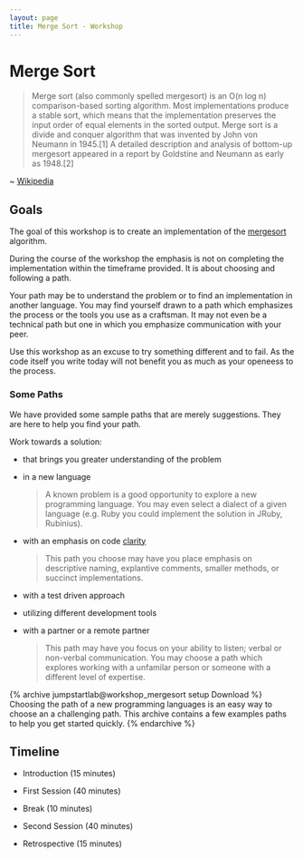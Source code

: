 ```yaml
---
layout: page
title: Merge Sort - Workshop
---
```


# Merge Sort

> Merge sort (also commonly spelled mergesort) is an O(n log n) comparison-based sorting algorithm. Most implementations produce a stable sort, which means that the implementation preserves the input order of equal elements in the sorted output. Merge sort is a divide and conquer algorithm that was invented by John von Neumann in 1945.[1] A detailed description and analysis of bottom-up mergesort appeared in a report by Goldstine and Neumann as early as 1948.[2]

~ [Wikipedia](http://en.wikipedia.org/wiki/Merge_sort)

## Goals

The goal of this workshop is to create an implementation of the [mergesort](http://en.wikipedia.org/wiki/Merge_sort) algorithm.

During the course of the workshop the emphasis is not on completing the implementation within the timeframe provided. It is about choosing and following a path.

Your path may be to understand the problem or to find an implementation in another language. You may find yourself drawn to a path which emphasizes the process or the tools you use as a craftsman. It may not even be a technical path but one in which you emphasize communication with your peer.

Use this workshop as an excuse to try something different and to fail. As the code itself you write today will not benefit you as much as your openeess to the process.

### Some Paths

We have provided some sample paths that are merely suggestions. They are here to help you find your path.

Work towards a solution:

* that brings you greater understanding of the problem

* in a new language

    > A known problem is a good opportunity to explore a new programming language. You may even select a dialect of a given language (e.g. Ruby you could implement the solution in JRuby, Rubinius).

* with an emphasis on code [clarity](http://c2.com/cgi/wiki?TwoTypesOfCodeClarity)

    > This path you choose may have you place emphasis on descriptive naming, explantive comments, smaller methods, or succinct implementations.

* with a test driven approach

* utilizing different development tools

* with a partner or a remote partner

    > This path may have you focus on your ability to listen; verbal or non-verbal communication. You may choose a path which explores working with a unfamilar person or someone with a different level of expertise.


{% archive jumpstartlab@workshop_mergesort setup Download %}
Choosing the path of a new programming languages is an easy way to choose an a challenging path. This archive contains a few examples paths to help you get started quickly.
{% endarchive %}

## Timeline

* Introduction (15 minutes)

* First Session (40 minutes)

* Break (10 minutes)

* Second Session (40 minutes)

* Retrospective (15 minutes)